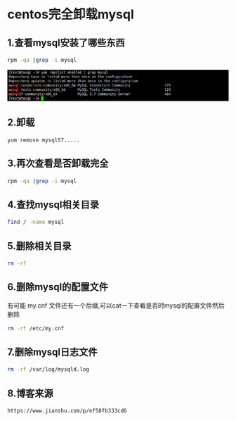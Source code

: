 # centos完全卸载mysql

## 1.查看mysql安装了哪些东西

```bash
rpm -qa |grep -i mysql
```

![image-20201107100907655](centos卸载mysql.assets/image-20201107100907655.png)

## 2.卸载

```
yum remove mysql57.....
```

## 3.再次查看是否卸载完全

```bash
rpm -qa |grep -i mysql
```

## 4.查找mysql相关目录

```bash
find / -name mysql
```

## 5.删除相关目录

```bash
rm -rf 
```

## 6.删除mysql的配置文件

有可能 my.cnf 文件还有一个后缀,可以cat一下查看是否时mysql的配置文件然后删除

```bash
rm -rf /etc/my.cnf
```

## 7.删除mysql日志文件

```bash
rm -rf /var/log/mysqld.log
```

## 8.博客来源

```
https://www.jianshu.com/p/ef58fb333cd6
```


